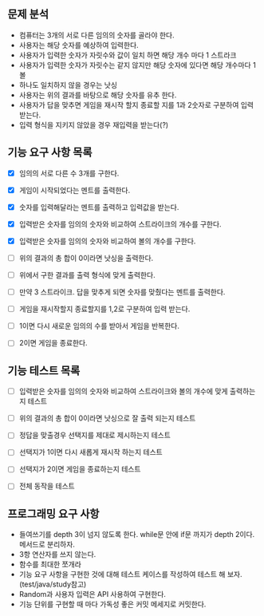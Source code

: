 ## 문제 분석

- 컴퓨터는 3개의 서로 다른 임의의 숫자를 골라야 한다.
- 사용자는 해당 숫자를 예상하여 입력한다.
- 사용자가 입력한 숫자가 자릿수와 값이 일치 하면 해당 개수 마다 1 스트라크
- 사용자가 입력한 숫자가 자릿수는 같지 않지만 해당 숫자에 있다면 해당 개수마다 1볼
- 하나도 일치하지 않을 경우는 낫싱
- 사용자는 위의 결과를 바탕으로 해당 숫자를 유추 한다.
- 사용자가 답을 맞추면 게임을 재시작 할지 종료할 지를 1과 2숫자로 구분하여 입력 받는다.
- 입력 형식을 지키지 않았을 경우 재입력을 받는다(?)




## 기능 요구 사항 목록


+ [x] 임의의 서로 다른 수 3개를 구한다.
+ [x] 게임이 시작되었다는 멘트를 출력한다.
+ [x] 숫자를 입력해달라는 멘트를 출력하고 입력값을 받는다.
+ [x] 입력받은 숫자를 임의의 숫자와 비교하여 스트라이크의 개수를 구한다.
+ [x] 입력받은 숫자를 임의의 숫자와 비교하여 볼의 개수를 구한다.
+ [ ] 위의 결과의 총 합이 0이라면 낫싱을 출력한다.
+ [ ] 위에서 구한 결과를 출력 형식에 맞게 출력한다.
+ [ ] 만약 3 스트라이크. 답을 맞추게 되면 숫자를 맞췄다는 멘트를 출력한다.
+ [ ] 게임을 재시작할지 종료할지를 1,2로 구분하여 입력 받는다.
+ [ ] 1이면 다시 새로운 임의의 수를 받아서 게임을 반복한다.
+ [ ] 2이면 게임을 종료한다.


## 기능 테스트 목록


+ [ ] 입력받은 숫자를 임의의 숫자와 비교하여 스트라이크와 볼의 개수에 맞게 출력하는지 테스트
+ [ ] 위의 결과의 총 합이 0이라면 낫싱으로 잘 출력 되는지 테스트
+ [ ] 정답을 맞출경우 선택지를 제대로 제시하는지 테스트
+ [ ] 선택지가 1이면 다시 새롭게 재시작 하는지 테스트
+ [ ] 선택지가 2이면 게임을 종료하는지 테스트
+ [ ] 전체 동작을 테스트





## 프로그래밍 요구 사항

- 들여쓰기를 depth 3이 넘지 않도록 한다. while문 안에 if문 까지가 depth 2이다. 메서드로 분리하자.
- 3항 연산자를 쓰지 않는다.
- 함수를 최대한 쪼개라
- 기능 요구 사항을 구현한 것에 대해 테스트 케이스를 작성하여 테스트 해 보자. (test/java/study참고)
- Random과 사용자 입력은 API 사용하여 구현한다.
- 기능 단위를 구현할 때 마다 가독성 좋은 커밋 메세지로 커밋한다.
